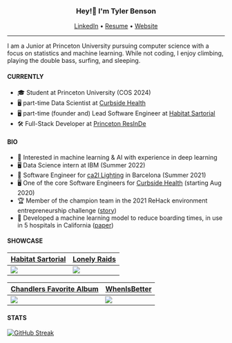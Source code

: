 <h3 align="center">Hey!👋 I'm Tyler Benson</h3>
<p align="center">
  <a href="https://www.linkedin.com/in/tybens/">LinkedIn</a> •
  <a href="https://tylerbenson.me/portfolio">Resume</a> •
  <a href="https://tylerbenson.me/">Website</a>
</p>

---

I am a Junior at Princeton University pursuing computer science with a focus on statistics and machine learning. While not coding, I enjoy climbing, playing the double bass, surfing, and sleeping.

#### CURRENTLY
- 🎓 Student at Princeton University (COS 2024)
- 🖥️ part-time Data Scientist at [Curbside Health](https://www.curbsidehealth.online/)
- 🖥️ part-time (founder and) Lead Software Engineer at [Habitat Sartorial](https://www.habitatsartorial.org/)
- 🛠️ Full-Stack Developer at [Princeton ResInDe](https://www.princetonresinde.com/)

#### BIO
- 🧠 Interested in machine learning & AI with experience in deep learning
- 🖥️ Data Science intern at IBM (Summer 2022)
- 🔬 Software Engineer for [ca2l Lighting](https://www.ca2l.com) in Barcelona (Summer 2021)
- 🖥️ One of the core Software Engineers for [Curbside Health](https://www.curbsidehealth.online)  (starting Aug 2020)
- 🏆 Member of the champion team in the 2021 ReHack environment entrepreneurship challenge ([story](https://devpost.com/software/cashtime-reverse-vending-machines))
- 📐 Developed a machine learning model to reduce boarding times, in use in 5 hospitals in California ([paper]())

#### SHOWCASE
| [Habitat Sartorial](https://habitatsartorial.org/)  | [Lonely Raids](https://www.lonelyraids.com) |
| ------------- | ------------- |
| ![](https://res.cloudinary.com/chickennuggets/image/upload/v1661887581/PersonalWebsite/habitatsartorial_tvzafl.png)  | ![](https://res.cloudinary.com/chickennuggets/image/upload/v1661887581/PersonalWebsite/lonelyraids_g5twam.png)  |

| [Chandlers Favorite Album](https://chandlersfavoritealbum.com)  | [WhenIsBetter](https://whenisbetter.onrender.com/) |
| ------------- | ------------- |
| ![](https://res.cloudinary.com/chickennuggets/image/upload/v1661887581/PersonalWebsite/chandlersfavalbum_ki75jc.png)  | ![](whenisbetter.png)  |

#### STATS

[![GitHub Streak](https://streak-stats.demolab.com/?user=tybens)](https://git.io/streak-stats)


